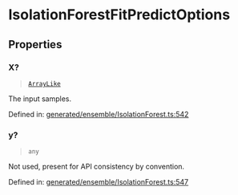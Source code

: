 # IsolationForestFitPredictOptions

## Properties

### X?

> [`ArrayLike`](../types/ArrayLike.md)

The input samples.

Defined in:  [generated/ensemble/IsolationForest.ts:542](https://github.com/transitive-bullshit/scikit-learn-ts/blob/122b3c0/packages/sklearn/src/generated/ensemble/IsolationForest.ts#L542)

### y?

> `any`

Not used, present for API consistency by convention.

Defined in:  [generated/ensemble/IsolationForest.ts:547](https://github.com/transitive-bullshit/scikit-learn-ts/blob/122b3c0/packages/sklearn/src/generated/ensemble/IsolationForest.ts#L547)
